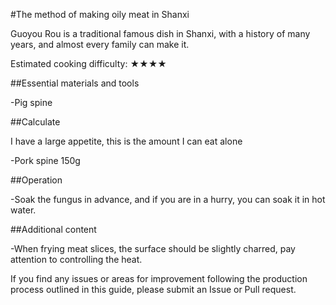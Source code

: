 #The method of making oily meat in Shanxi

Guoyou Rou is a traditional famous dish in Shanxi, with a history of many years, and almost every family can make it.

Estimated cooking difficulty: ★★★★

##Essential materials and tools

-Pig spine

##Calculate

I have a large appetite, this is the amount I can eat alone

-Pork spine 150g

##Operation

-Soak the fungus in advance, and if you are in a hurry, you can soak it in hot water.

##Additional content

-When frying meat slices, the surface should be slightly charred, pay attention to controlling the heat.

If you find any issues or areas for improvement following the production process outlined in this guide, please submit an Issue or Pull request.